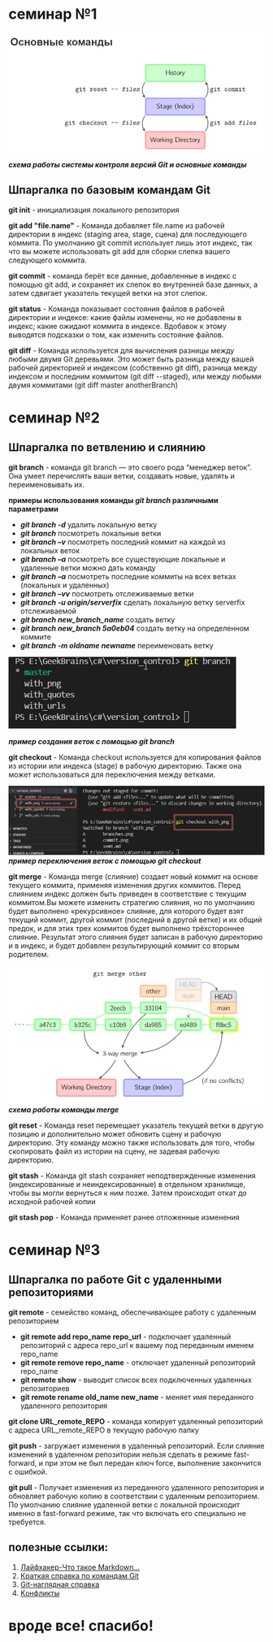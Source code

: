 # семинар №1

![основные команды](basic_commands.png)
 ***схема работы системы контроля версий Git и основные команды***
## Шпаргалка по базовым командам Git

**git init** - инициализация  локального  репозитория

**git add "file.name"** - Команда добавляет file.name из рабочей директории в индекс (staging area, stage, сцена) для последующего коммита. По умолчанию git commit использует лишь этот индекс, так что вы можете использовать git add для сборки слепка вашего следующего коммита.

**git commit** - команда берёт все данные, добавленные в индекс с помощью git add, и сохраняет их слепок во внутренней базе данных, а затем сдвигает указатель текущей ветки на этот слепок.

**git status** - Команда показывает состояния файлов в рабочей директории и индексе: какие файлы изменены, но не добавлены в индекс; какие ожидают коммита в индексе. Вдобавок к этому выводятся подсказки о том, как изменить состояние файлов.

**git diff** - Команда используется для вычисления разницы между любыми двумя Git деревьями. Это может быть разница между вашей рабочей директорией и индексом (собственно git diff), разница между индексом и последним коммитом (git diff --staged), или между любыми двумя коммитами (git diff master anotherBranch)

# семинар №2
## Шпаргалка по ветвлению и слиянию

**git branch** - команда git branch — это своего рода “менеджер веток”. Она умеет перечислять ваши ветки, создавать новые, удалять и переименовывать их.

**примеры использования команды ***git branch*** различными параметрами**
- ***git branch -d*** удалить локальную ветку 
- ***git branch*** посмотреть локальные ветки
- ***git branch –v*** посмотреть последний коммит на каждой из локальных веток
- ***git branch –a*** посмотреть все существующие локальные и удаленные ветки можно дать команду
- ***git branch –a*** посмотреть последние коммиты на всех ветках (локальных и удаленных)
- ***git branch –vv*** посмотреть отслеживаемые ветки
- ***git branch -u origin/serverfix*** сделать локальную ветку serverfix отслеживаемой
- ***git branch new_branch_name*** cоздать ветку
- ***git branch new_branch 5a0eb04*** cоздать ветку на определенном коммите
- ***git branch -m oldname newname*** переименовать ветку

![новые ветки скрин](branches.png)

***пример создания веток с помощью git branch***

**git checkout** - Команда checkout используется для копирования файлов из истории или индекса (stage) в рабочую директорию. Также она может использоваться для переключения между ветками.


![пример переключения веток с помощью checkout](checkout.png)
***пример переключения веток с помощью git checkout***

**git merge** - Команда merge (слияние) создает новый коммит на основе текущего коммита, применяя изменения других коммитов. Перед слиянием индекс должен быть приведен в соответствие с текущим коммитом.Вы можете изменить стратегию слияния, но по умолчанию будет выполнено «рекурсивное» слияние, для которого будет взят текущий коммит, другой коммит (последний в другой ветке) и их общий предок, и для этих трех коммитов будет выполнено трёхстороннее слияние. Результат этого слияния будет записан в рабочую директорию и в индекс, и будет добавлен результирующий коммит со вторым родителем.

![пример merge](merge.png)
***схема работы команды merge***

**git reset** - Команда reset перемещает указатель текущей ветки в другую позицию и дополнительно может обновить сцену и рабочую директорию. Эту команду можно также использовать для того, чтобы скопировать файл из истории на сцену, не задевая рабочую директорию.

**git stash** - Команда git stash сохраняет неподтвержденные изменения (индексированные и неиндексированные) в отдельном хранилище, чтобы вы могли вернуться к ним позже. Затем происходит откат до исходной рабочей копии

**git stash pop** - Команда применяет ранее отложенные изменения

# семинар №3

## Шпаргалка по работе Git с удаленными репозиториями

**git remote** - семейство команд, обеспечивающее работу с удаленным репозиторием
- **git remote add repo_name repo_url** -  подключает удаленный репозиторий с адреса repo_url к вашему под переданным именем repo_name
- **git remote remove repo_name** - отключает удаленный репозиторий repo_name
- **git remote show** - выводит список всех подключенных удаленных репозиториев
- **git remote rename old_name new_name** - меняет имя переданного удаленного репозитория
 
**git clone URL_remote_REPO** - команда копирует удаленный репозиторий с адреса URL_remote_REPO в текущую рабочую папку

**git push** - загружает изменения в удаленный репозиторий. Если слияние изменений в удаленном репозитории нельзя сделать в режиме fast-forward, и при этом не был передан ключ force, выполнение закончится с ошибкой.

**git pull** - Получает изменения из переданного удаленного репозитория и обновляет рабочую копию в соответствии с удаленным репозиторием. По умолчанию слияние удаленной ветки с локальной происходит именно в fast-forward режиме, так что включать его специально не требуется.

## полезные ссылки:
1. [Лайфхакер-Что такое Markdown...](https://lifehacker.ru/chto-takoe-markdown/)
2. [Краткая справка по командам Git](https://www.fandroid.info/shpargalka-po-komandam-git/)
3. [Git-наглядная справка](https://marklodato.github.io/visual-git-guide/index-ru.html)
4. [Kонфликты](https://www.atlassian.com/ru/git/tutorials/using-branches/merge-conflicts)

# вроде все! спасибо!